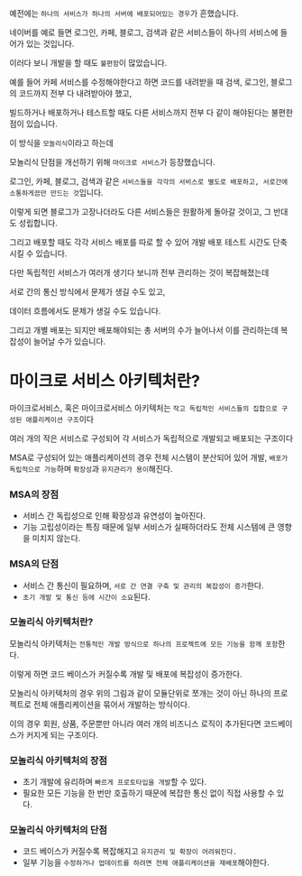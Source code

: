 예전에는 `하나의 서비스가 하나의 서버에 배포되어있는 경우`가 흔했습니다.

네이버를 예로 들면 로그인, 카페, 블로그, 검색과 같은 서비스들이 하나의 서비스에 들어가 있는 것입니다.

이러다 보니 개발을 할 때도 `불편함`이 많았습니다.

예를 들어 카페 서비스를 수정해야한다고 하면 코드를 내려받을 때 검색, 로그인, 블로그의 코드까지 전부 다 내려받아야 했고,

빌드하거나 배포하거나 테스트할 때도 다른 서비스까지 전부 다 같이 해야된다는 불편한 점이 있습니다.

이 방식을 `모놀리식`이라고 하는데

모놀리식 단점을 개선하기 위해 `마이크로 서비스`가 등장했습니다.

로그인, 카페, 블로그, 검색과 같은 `서비스들을 각각의 서비스로 별도로 배포하고, 서로간에 소통하게끔만 만드는 것`입니다.

이렇게 되면 블로그가 고장나더라도 다른 서비스들은 원활하게 돌아갈 것이고, 그 반대도 성립합니다.

그리고 배포할 때도 각각 서비스 배포를 따로 할 수 있어 개발 배포 테스트 시간도 단축시킬 수 있습니다.

다만 독립적인 서비스가 여러개 생기다 보니까 전부 관리하는 것이 복잡해졌는데

서로 간의 통신 방식에서 문제가 생길 수도 있고,

데이터 흐름에서도 문제가 생길 수도 있습니다.

그리고 개별 배포는 되지만 배포해야되는 총 서버의 수가 늘어나서 이를 관리하는데 복잡성이 늘어날 수가 있습니다.

# 마이크로 서비스 아키텍처란?

마이크로서비스, 혹은 마이크로서비스 아키텍처는 `작고 독립적인 서비스들의 집합으로 구성된 애플리케이션 구조`이다

여러 개의 작은 서비스로 구성되어 각 서비스가 독립적으로 개발되고 배포되는 구조이다

MSA로 구성되어 있는 애플리케이션의 경우 전체 시스템이 분산되어 있어 개발, `배포가 독립적으로 가능`하며 `확장성`과 `유지관리가 용이`해진다.

### MSA의 장점

- 서비스 간 독립성으로 인해 확장성과 유연성이 높아진다.
- 기능 고립성이라는 특징 때문에 일부 서비스가 실패하더라도 전체 시스템에 큰 영향을 미치지 않는다.

### MSA의 단점

- 서비스 간 통신이 필요하며, `서로 간 연결 구축 및 관리의 복잡성이 증가`한다.
- `초기 개발 및 통신 등에 시간이 소요`된다.

### 모놀리식 아키텍처란?

모놀리식 아키텍처는 `전통적인 개발 방식으로 하나의 프로젝트에 모든 기능을 함께 포함`한다.

이렇게 하면 코드 베이스가 커질수록 개발 및 배포에 복잡성이 증가한다.

모놀리식 아키텍처의 경우 위의 그림과 같이 모듈단위로 쪼개는 것이 아닌 하나의 프로젝트로 전체 애플리케이션을 묶어서 개발하는 방식이다.

이의 경우 회원, 상품, 주문뿐만 아니라 여러 개의 비즈니스 로직이 추가된다면 코드베이스가 커지게 되는 구조이다.

### 모놀리식 아키텍처의 장점

- 초기 개발에 유리하며 `빠르게 프로토타입을 개발`할 수 있다.
- 필요한 모든 기능을 한 번만 호출하기 때문에 복잡한 통신 없이 직접 사용할 수 있다.

### 모놀리식 아키텍처의 단점

- 코드 베이스가 커질수록 복잡해지고 `유지관리 및 확장이 어려워진다.`
- 일부 기능을 `수정하거나 업데이트를 하려면 전체 애플리케이션을 재배포`해야한다.
